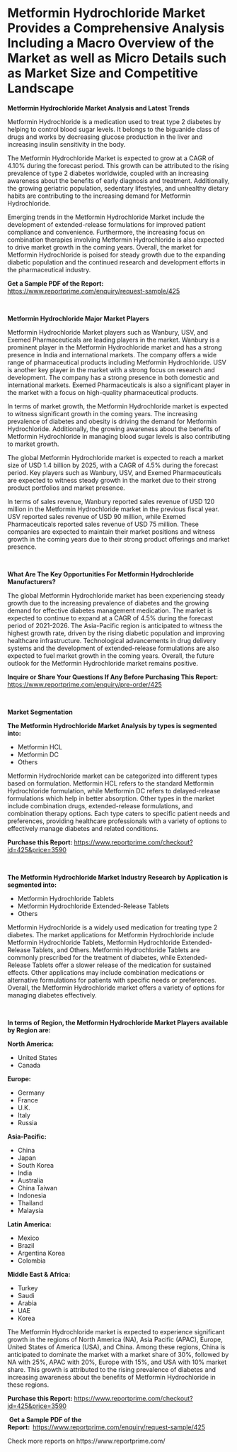 <p><h1>Metformin Hydrochloride Market Provides a Comprehensive Analysis Including a Macro Overview of the Market as well as Micro Details such as Market Size and Competitive Landscape</h1></p><p><strong>Metformin Hydrochloride Market Analysis and Latest Trends</strong></p>
<p><p>Metformin Hydrochloride is a medication used to treat type 2 diabetes by helping to control blood sugar levels. It belongs to the biguanide class of drugs and works by decreasing glucose production in the liver and increasing insulin sensitivity in the body.</p><p>The Metformin Hydrochloride Market is expected to grow at a CAGR of 4.10% during the forecast period. This growth can be attributed to the rising prevalence of type 2 diabetes worldwide, coupled with an increasing awareness about the benefits of early diagnosis and treatment. Additionally, the growing geriatric population, sedentary lifestyles, and unhealthy dietary habits are contributing to the increasing demand for Metformin Hydrochloride.</p><p>Emerging trends in the Metformin Hydrochloride Market include the development of extended-release formulations for improved patient compliance and convenience. Furthermore, the increasing focus on combination therapies involving Metformin Hydrochloride is also expected to drive market growth in the coming years. Overall, the market for Metformin Hydrochloride is poised for steady growth due to the expanding diabetic population and the continued research and development efforts in the pharmaceutical industry.</p></p>
<p><strong>Get a Sample PDF of the Report:&nbsp;</strong> <a href="https://www.reportprime.com/enquiry/request-sample/425">https://www.reportprime.com/enquiry/request-sample/425</a></p>
<p>&nbsp;</p>
<p><strong>Metformin Hydrochloride Major Market Players</strong></p>
<p><p>Metformin Hydrochloride Market players such as Wanbury, USV, and Exemed Pharmaceuticals are leading players in the market. Wanbury is a prominent player in the Metformin Hydrochloride market and has a strong presence in India and international markets. The company offers a wide range of pharmaceutical products including Metformin Hydrochloride. USV is another key player in the market with a strong focus on research and development. The company has a strong presence in both domestic and international markets. Exemed Pharmaceuticals is also a significant player in the market with a focus on high-quality pharmaceutical products.</p><p>In terms of market growth, the Metformin Hydrochloride market is expected to witness significant growth in the coming years. The increasing prevalence of diabetes and obesity is driving the demand for Metformin Hydrochloride. Additionally, the growing awareness about the benefits of Metformin Hydrochloride in managing blood sugar levels is also contributing to market growth.</p><p>The global Metformin Hydrochloride market is expected to reach a market size of USD 1.4 billion by 2025, with a CAGR of 4.5% during the forecast period. Key players such as Wanbury, USV, and Exemed Pharmaceuticals are expected to witness steady growth in the market due to their strong product portfolios and market presence.</p><p>In terms of sales revenue, Wanbury reported sales revenue of USD 120 million in the Metformin Hydrochloride market in the previous fiscal year. USV reported sales revenue of USD 90 million, while Exemed Pharmaceuticals reported sales revenue of USD 75 million. These companies are expected to maintain their market positions and witness growth in the coming years due to their strong product offerings and market presence.</p></p>
<p>&nbsp;</p>
<p><strong>What Are The Key Opportunities For Metformin Hydrochloride Manufacturers?</strong></p>
<p><p>The global Metformin Hydrochloride market has been experiencing steady growth due to the increasing prevalence of diabetes and the growing demand for effective diabetes management medication. The market is expected to continue to expand at a CAGR of 4.5% during the forecast period of 2021-2026. The Asia-Pacific region is anticipated to witness the highest growth rate, driven by the rising diabetic population and improving healthcare infrastructure. Technological advancements in drug delivery systems and the development of extended-release formulations are also expected to fuel market growth in the coming years. Overall, the future outlook for the Metformin Hydrochloride market remains positive.</p></p>
<p><strong>Inquire or Share Your Questions If Any Before Purchasing This Report:</strong> <a href="https://www.reportprime.com/enquiry/pre-order/425">https://www.reportprime.com/enquiry/pre-order/425</a></p>
<p>&nbsp;</p>
<p><strong>Market Segmentation</strong></p>
<p><strong>The Metformin Hydrochloride Market Analysis by types is segmented into:</strong></p>
<p><ul><li>Metformin HCL</li><li>Metformin DC</li><li>Others</li></ul></p>
<p><p>Metformin Hydrochloride market can be categorized into different types based on formulation. Metformin HCL refers to the standard Metformin Hydrochloride formulation, while Metformin DC refers to delayed-release formulations which help in better absorption. Other types in the market include combination drugs, extended-release formulations, and combination therapy options. Each type caters to specific patient needs and preferences, providing healthcare professionals with a variety of options to effectively manage diabetes and related conditions.</p></p>
<p><strong>Purchase this Report:&nbsp;</strong><a href="https://www.reportprime.com/checkout?id=425&price=3590">https://www.reportprime.com/checkout?id=425&price=3590</a></p>
<p>&nbsp;</p>
<p><strong>The Metformin Hydrochloride Market Industry Research by Application is segmented into:</strong></p>
<p><ul><li>Metformin Hydrochloride Tablets</li><li>Metformin Hydrochloride Extended-Release Tablets</li><li>Others</li></ul></p>
<p><p>Metformin Hydrochloride is a widely used medication for treating type 2 diabetes. The market applications for Metformin Hydrochloride include Metformin Hydrochloride Tablets, Metformin Hydrochloride Extended-Release Tablets, and Others. Metformin Hydrochloride Tablets are commonly prescribed for the treatment of diabetes, while Extended-Release Tablets offer a slower release of the medication for sustained effects. Other applications may include combination medications or alternative formulations for patients with specific needs or preferences. Overall, the Metformin Hydrochloride market offers a variety of options for managing diabetes effectively.</p></p>
<p>&nbsp;</p>
<p><strong>In terms of Region, the Metformin Hydrochloride Market Players available by Region are:</strong></p>
<p>
    <p> <strong> North America: </strong>
        <ul>
            <li>United States</li>
            <li>Canada</li>
        </ul>
        </p> 
    <p> <strong> Europe: </strong>
        <ul>
            <li>Germany</li>
            <li>France</li>
            <li>U.K.</li>
            <li>Italy</li>
            <li>Russia</li>
        </ul>
        </p> 
    <p> <strong> Asia-Pacific: </strong>
        <ul>
            <li>China</li>
            <li>Japan</li>
            <li>South Korea</li>
            <li>India</li>
            <li>Australia</li>
            <li>China Taiwan</li>
            <li>Indonesia</li>
            <li>Thailand</li>
            <li>Malaysia</li>
        </ul>
        </p> 
    <p> <strong> Latin America: </strong>
        <ul>
            <li>Mexico</li>
            <li>Brazil</li>
            <li>Argentina Korea</li>
            <li>Colombia</li>
        </ul>
        </p> 
    <p> <strong> Middle East & Africa: </strong>
        <ul>
            <li>Turkey</li>
            <li>Saudi</li>
            <li>Arabia</li>
            <li>UAE</li>
            <li>Korea</li>
        </ul>
    </p>
    </p>
<p><p>The Metformin Hydrochloride market is expected to experience significant growth in the regions of North America (NA), Asia Pacific (APAC), Europe, United States of America (USA), and China. Among these regions, China is anticipated to dominate the market with a market share of 30%, followed by NA with 25%, APAC with 20%, Europe with 15%, and USA with 10% market share. This growth is attributed to the rising prevalence of diabetes and increasing awareness about the benefits of Metformin Hydrochloride in these regions.</p></p>
<p><strong>Purchase this Report: </strong><a href="https://www.reportprime.com/checkout?id=425&price=3590">https://www.reportprime.com/checkout?id=425&price=3590</a></p>
<p>&nbsp;<strong>Get a Sample PDF of the Report:&nbsp;&nbsp;</strong><a href="https://www.reportprime.com/enquiry/request-sample/425">https://www.reportprime.com/enquiry/request-sample/425</a></p>
<p><strong></strong></p>
<p>Check more reports on https://www.reportprime.com/</p>